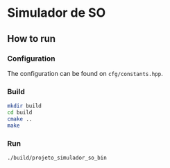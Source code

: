 # Simulador de SO

## How to run

### Configuration

The configuration can be found on `cfg/constants.hpp`.

### Build

```bash
mkdir build
cd build
cmake ..
make
```

### Run

```bash
./build/projeto_simulador_so_bin
```
